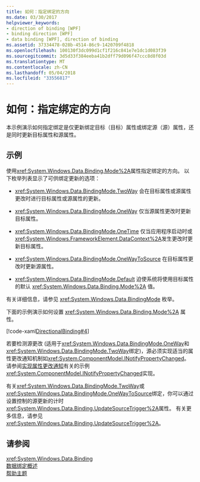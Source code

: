 ```yaml
---
title: 如何：指定绑定的方向
ms.date: 03/30/2017
helpviewer_keywords:
- direction of binding [WPF]
- binding direction [WPF]
- data binding [WPF], direction of binding
ms.assetid: 37334478-028b-4514-86c9-1420709f4818
ms.openlocfilehash: 100130f3dc099d1cf1f216c841e7e1dc1d083f39
ms.sourcegitcommit: 3d5d33f384eeba41b2dff79d096f47ccc8d8f03d
ms.translationtype: MT
ms.contentlocale: zh-CN
ms.lasthandoff: 05/04/2018
ms.locfileid: "33556817"
---
```

# <a name="how-to-specify-the-direction-of-the-binding"></a>如何：指定绑定的方向
本示例演示如何指定绑定是仅更新绑定目标（目标）属性或绑定源（源）属性，还是同时更新目标属性和源属性。  
  
## <a name="example"></a>示例  
 使用<xref:System.Windows.Data.Binding.Mode%2A>属性指定绑定的方向。 以下枚举列表显示了可供绑定更新的选项：  
  
- <xref:System.Windows.Data.BindingMode.TwoWay> 会在目标属性或源属性更改时进行目标属性或源属性的更新。
  
-   <xref:System.Windows.Data.BindingMode.OneWay> 仅当源属性更改时更新目标属性。  
  
- <xref:System.Windows.Data.BindingMode.OneTime> 仅当应用程序启动时或<xref:System.Windows.FrameworkElement.DataContext%2A>发生更改时更新目标属性。
  
- <xref:System.Windows.Data.BindingMode.OneWayToSource> 在目标属性更改时更新源属性。
  
- <xref:System.Windows.Data.BindingMode.Default> 迫使系统将使用目标属性的默认 <xref:System.Windows.Data.Binding.Mode%2A> 值。
  
 有关详细信息，请参见 <xref:System.Windows.Data.BindingMode> 枚举。  
  
 下面的示例演示如何设置 <xref:System.Windows.Data.Binding.Mode%2A> 属性。  
  
 [!code-xaml[DirectionalBinding#4](../../../../samples/snippets/csharp/VS_Snippets_Wpf/DirectionalBinding/CSharp/Page1.xaml#4)]  
  
 若要检测源更改 (适用于<xref:System.Windows.Data.BindingMode.OneWay>和<xref:System.Windows.Data.BindingMode.TwoWay>绑定)，源必须实现适当的属性更改通知机制如<xref:System.ComponentModel.INotifyPropertyChanged>。 请参阅[实现属性更改通知](../../../../docs/framework/wpf/data/how-to-implement-property-change-notification.md)有关的示例<xref:System.ComponentModel.INotifyPropertyChanged>实现。  
  
 有关<xref:System.Windows.Data.BindingMode.TwoWay>或<xref:System.Windows.Data.BindingMode.OneWayToSource>绑定，你可以通过设置控制的源更新的计时<xref:System.Windows.Data.Binding.UpdateSourceTrigger%2A>属性。 有关更多信息，请参见<xref:System.Windows.Data.Binding.UpdateSourceTrigger%2A>。  
  
## <a name="see-also"></a>请参阅  
 <xref:System.Windows.Data.Binding>  
 [数据绑定概述](../../../../docs/framework/wpf/data/data-binding-overview.md)  
 [帮助主题](../../../../docs/framework/wpf/data/data-binding-how-to-topics.md)
